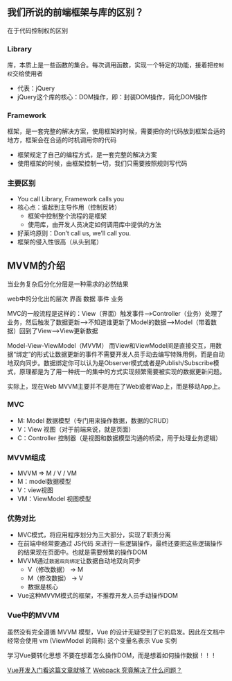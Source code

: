 
## 我们所说的前端框架与库的区别？
在于代码控制权的区别
### Library
库，本质上是一些函数的集合。每次调用函数，实现一个特定的功能，接着把`控制权`交给使用者

* 代表：jQuery
* jQuery这个库的核心：DOM操作，即：封装DOM操作，简化DOM操作

### Framework
框架，是一套完整的解决方案，使用框架的时候，需要把你的代码放到框架合适的地方，框架会在合适的时机调用你的代码
* 框架规定了自己的编程方式，是一套完整的解决方案
* 使用框架的时候，由框架控制一切，我们只需要按照规则写代码

### 主要区别

* You call Library, Framework calls you
* 核心点：谁起到主导作用（控制反转）
    * 框架中控制整个流程的是框架
    * 使用库，由开发人员决定如何调用库中提供的方法
* 好莱坞原则：Don’t call us, we’ll call you.
* 框架的侵入性很高（从头到尾）


## MVVM的介绍
当业务复杂后分化分层是一种需求的必然结果

web中的分化出的层次
界面
数据
事件
业务


MVC的一般流程是这样的：View（界面）触发事件-->Controller（业务）处理了业务，然后触发了数据更新-->不知道谁更新了Model的数据-->Model（带着数据）回到了View-->View更新数据



Model-View-ViewModel（MVVM）
而View和ViewModel间是直接交互，用数据“绑定”的形式让数据更新的事件不需要开发人员手动去编写特殊用例，而是自动地双向同步。数据绑定你可以认为是Observer模式或者是Publish/Subscribe模式，原理都是为了用一种统一的集中的方式实现频繁需要被实现的数据更新问题。

实际上，现在Web MVVM主要并不是用在了Web或者Wap上，而是移动App上。



### MVC
* M: Model 数据模型（专门用来操作数据，数据的CRUD）
* V：View 视图（对于前端来说，就是页面）
* C：Controller 控制器（是视图和数据模型沟通的桥梁，用于处理业务逻辑）

### MVVM组成

* MVVM => M / V / VM
* M：model数据模型
* V：view视图
* VM：ViewModel 视图模型

### 优势对比

* MVC模式，将应用程序划分为三大部分，实现了职责分离
* 在前端中经常要通过 JS代码 来进行一些逻辑操作，最终还要把这些逻辑操作的结果现在页面中。也就是需要频繁的操作DOM
* MVVM通过`数据双向绑定`让数据自动地双向同步
    * V（修改数据） -> M
    * M（修改数据） -> V
    * 数据是核心
* Vue这种MVVM模式的框架，不推荐开发人员手动操作DOM

### Vue中的MVVM
虽然没有完全遵循 MVVM 模型，Vue 的设计无疑受到了它的启发。因此在文档中经常会使用 vm (ViewModel 的简称) 这个变量名表示 Vue 实例


学习Vue要转化思想
不要在想着怎么操作DOM，而是想着如何操作数据！！！



[Vue开发入门看这篇文章就够了](https://blog.fundebug.com/2019/06/03/vue-development-tutorial/)
[Webpack 究竟解决了什么问题？](https://zhuanlan.zhihu.com/p/267875652)